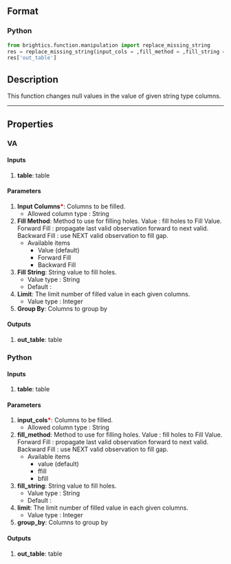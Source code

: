 ## Format
### Python
```python
from brightics.function.manipulation import replace_missing_string
res = replace_missing_string(input_cols = ,fill_method = ,fill_string = ,limit = ,group_by = )
res['out_table']
```

## Description
This function changes null values in the value of given string type columns.

---

## Properties
### VA
#### Inputs
1. **table**: table

#### Parameters
1. **Input Columns**<b style="color:red">*</b>: Columns to be filled.
   - Allowed column type : String
2. **Fill Method**: Method to use for filling holes. Value : fill holes to Fill Value. Forward Fill : propagate last valid observation forward to next valid. Backward Fill : use NEXT valid observation to fill gap.
   - Available items
      - Value (default)
      - Forward Fill
      - Backward Fill
3. **Fill String**: String value to fill holes.
   - Value type : String
   - Default : 
4. **Limit**: The limit number of filled value in each given columns.
   - Value type : Integer
5. **Group By**: Columns to group by

#### Outputs
1. **out_table**: table

### Python
#### Inputs
1. **table**: table

#### Parameters
1. **input_cols**<b style="color:red">*</b>: Columns to be filled.
   - Allowed column type : String
2. **fill_method**: Method to use for filling holes. Value : fill holes to Fill Value. Forward Fill : propagate last valid observation forward to next valid. Backward Fill : use NEXT valid observation to fill gap.
   - Available items
      - value (default)
      - ffill
      - bfill
3. **fill_string**: String value to fill holes.
   - Value type : String
   - Default : 
4. **limit**: The limit number of filled value in each given columns.
   - Value type : Integer
5. **group_by**: Columns to group by

#### Outputs
1. **out_table**: table


